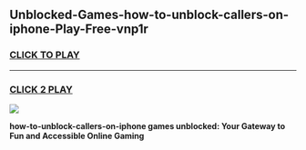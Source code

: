 
## Unblocked-Games-how-to-unblock-callers-on-iphone-Play-Free-vnp1r
<h3>
<a href="https://premium76.site?title=how-to-unblock-callers-on-iphone&ref=12A">CLICK TO PLAY</a></h3>
<hr>

<h3>
<a href="https://premium76.site?title=how-to-unblock-callers-on-iphone&ref=12A">CLICK 2 PLAY</a>
  
</h3>

<a href="https://premium76.site?title=how-to-unblock-callers-on-iphone&ref=12A"><img src="https://clearcache.store/games.png"></a>


**how-to-unblock-callers-on-iphone games unblocked: Your Gateway to Fun and Accessible Online Gaming**
